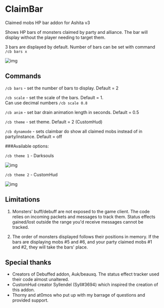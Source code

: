 # ClaimBar

Claimed mobs HP bar addon for Ashita v3

Shows HP bars of monsters claimed by party and alliance. The bar will display without the player needing to target them.

3 bars are displayed by default. Number of bars can be set with command `/cb bars x`

![img](https://i.imgur.com/N6MlNtX.png)


## Commands

`/cb bars` - set the number of bars to display. Default = 2

`/cb scale` - set the scale of the bars. Default = 1. \
Can use decimal numbers `/cb scale 0.8`

 `/cb anim` - set bar drain animation length in seconds. Default = 0.5

 `/cb theme` - set theme. Default = 2 (CustomHud)

 `/cb dynamode` - sets claimbar do show all claimed mobs instead of in party/instance. Default = off

 ###Available options:

 `/cb theme 1` - Darksouls

![img](https://i.imgur.com/723b2Xa.png)

 `/cb theme 2` - CustomHud
 
![img](https://i.imgur.com/wpDbR8M.png)


## Limitations

1. Monsters' buff/debuff are not exposed to the game client. The code relies on incoming packets and messages to track them. Status effects gained/lost outside the range you'd receive messages cannot be tracked.

2. The order of monsters displayed follows their positions in memory. If the bars are displaying mobs #5 and #6, and your party claimed mobs #1 and #2, they will take the bars' place.

## Special thanks

* Creators of Debuffed addon, Auk/beauxq. The status effect tracker used their code almost unaltered.
* CustomHud creator Syllendel (Syll#3694) which inspired the creation of this addon.
* Thorny and at0mos who put up with my barrage of questions and provided support.
